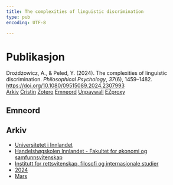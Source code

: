 ```yaml
---
title: The complexities of linguistic discrimination
type: pub
encoding: UTF-8

---
```

<h1>Publikasjon</h1>
<article id="csl-bib-container-QY99KBPE" class="csl-bib-container">
  <div class="csl-bib-body"> <div class="csl-entry">Drożdżowicz, A., &#38; Peled, Y. (2024). The complexities of linguistic discrimination. <i>Philosophical Psychology</i>, <i>37</i>(6), 1459–1482. <a href="https://doi.org/10.1080/09515089.2024.2307993">https://doi.org/10.1080/09515089.2024.2307993</a></div> </div>
  <div class="csl-bib-buttons">
    <a href="#taxonomy-article-QY99KBPE" alt="archive" class="csl-bib-button">Arkiv</a>
    <a href="https://app.cristin.no/results/show.jsf?id=2253911" alt="Cristin" class="csl-bib-button">Cristin</a>
    <a href="http://zotero.org/groups/5881554/items/QY99KBPE" alt="Zotero" class="csl-bib-button">Zotero</a>
    <a href="#keywords-article-QY99KBPE" alt="keywords" class="csl-bib-button">Emneord</a>
    <a href="https://www.tandfonline.com/doi/pdf/10.1080/09515089.2024.2307993?needAccess=true" alt="Unpaywall" class="csl-bib-button">Unpaywall</a>
    <a href="https://www.tandfonline.com/doi/pdf/10.1080/09515089.2024.2307993?needAccess=true" alt="EZproxy" class="csl-bib-button">EZproxy</a>
  </div>
  <div id="csl-bib-meta-container-QY99KBPE"></div>
</article>
<div id="csl-bib-meta-QY99KBPE" class="csl-bib-meta">
  <article id="keywords-article-QY99KBPE" class="keywords-article">
    <h1>Emneord</h1>
    
  </article>
  <article id="taxonomy-article-QY99KBPE" class="taxonomy-article">
    <h1>Arkiv</h1>
    <ul>
      <li>
        <a href="/nn/archive/?key=3DCRN523">Universitetet i Innlandet</a>
      </li>
      <li>
        <a href="/nn/archive/?key=DU8Q9LN9">Handelshøgskolen Innlandet - Fakultet for økonomi og samfunnsvitenskap</a>
      </li>
      <li>
        <a href="/nn/archive/?key=ITYAG68H">Institutt for rettsvitenskap, filosofi og internasjonale studier</a>
      </li>
      <li>
        <a href="/nn/archive/?key=KVIAK4ZQ">2024</a>
      </li>
      <li>
        <a href="/nn/archive/?key=ERNIDNF6">Mars</a>
      </li>
    </ul>
  </article>
</div>
